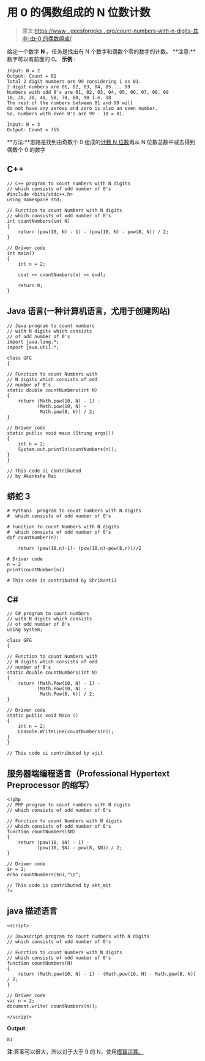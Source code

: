 # 用 0 的偶数组成的 N 位数计数

> 原文:[https://www . geesforgeks . org/count-numbers-with-n-digits-其中-由-0 的偶数组成/](https://www.geeksforgeeks.org/count-numbers-with-n-digits-which-consists-of-even-number-of-0s/)

给定一个数字 **N** 。任务是找出有 N 个数字和偶数个零的数字的计数。
**注意:**数字可以有前面的 0。
**示例** :

```
Input: N = 2
Output: Count = 81 
Total 2 digit numbers are 99 considering 1 as 01.
2 digit numbers are 01, 02, 03, 04, 05.... 99
Numbers with odd 0's are 01, 02, 03, 04, 05, 06, 07, 08, 09
10, 20, 30, 40, 50, 70, 80, 90 i.e. 18
The rest of the numbers between 01 and 99 will 
do not have any zeroes and zero is also an even number.
So, numbers with even 0's are 99 - 18 = 81.

Input: N = 3
Output: Count = 755
```

**方法:**思路是找到由奇数个 0 组成的[计数 N 位数](https://www.geeksforgeeks.org/count-numbers-with-n-digits-which-consists-of-odd-number-of-0s/)再从 N 位数总数中减去得到偶数个 0 的数字

## C++

```
// C++ program to count numbers with N digits
// which consists of odd number of 0's
#include <bits/stdc++.h>
using namespace std;

// Function to count Numbers with N digits
// which consists of odd number of 0's
int countNumbers(int N)
{
    return (pow(10, N) - 1) - (pow(10, N) - pow(8, N)) / 2;
}

// Driver code
int main()
{
    int n = 2;

    cout << countNumbers(n) << endl;

    return 0;
}
```

## Java 语言(一种计算机语言，尤用于创建网站)

```
// Java program to count numbers
// with N digits which consists
// of odd number of 0's
import java.lang.*;
import java.util.*;

class GFG
{

// Function to count Numbers with
// N digits which consists of odd
// number of 0's
static double countNumbers(int N)
{
    return (Math.pow(10, N) - 1) -
           (Math.pow(10, N) -
            Math.pow(8, N)) / 2;
}

// Driver code
static public void main (String args[])
{
    int n = 2;
    System.out.println(countNumbers(n));
}
}

// This code si contributed
// by Akanksha Rai
```

## 蟒蛇 3

```
# Python3  program to count numbers with N digits
#  which consists of odd number of 0's

# Function to count Numbers with N digits
#  which consists of odd number of 0's
def countNumber(n):

    return (pow(10,n)-1)- (pow(10,n)-pow(8,n))//2

# Driver code
n = 2
print(countNumber(n))

# This code is contributed by Shrikant13
```

## C#

```
// C# program to count numbers
// with N digits which consists
// of odd number of 0's
using System;

class GFG
{

// Function to count Numbers with
// N digits which consists of odd
// number of 0's
static double countNumbers(int N)
{
    return (Math.Pow(10, N) - 1) -
           (Math.Pow(10, N) -
            Math.Pow(8, N)) / 2;
}

// Driver code
static public void Main ()
{
    int n = 2;
    Console.WriteLine(countNumbers(n));
}
}

// This code si contributed by ajit
```

## 服务器端编程语言（Professional Hypertext Preprocessor 的缩写）

```
<?php
// PHP program to count numbers with N digits
// which consists of odd number of 0's

// Function to count Numbers with N digits
// which consists of odd number of 0's
function countNumbers($N)
{
    return (pow(10, $N) - 1) -
           (pow(10, $N) - pow(8, $N)) / 2;
}

// Driver code
$n = 2;
echo countNumbers($n),"\n";

// This code is contributed by akt_mit
?>
```

## java 描述语言

```
<script>

// Javascript program to count numbers with N digits
// which consists of odd number of 0's

// Function to count Numbers with N digits
// which consists of odd number of 0's
function countNumbers(N)
{
    return (Math.pow(10, N) - 1) - (Math.pow(10, N) - Math.pow(8, N)) / 2;
}

// Driver code
var n = 2;
document.write( countNumbers(n));

</script>
```

**Output:** 

```
81
```

**注**:答案可以很大，所以对于大于 9 的 N，使用[模幂运算。](https://www.geeksforgeeks.org/modular-exponentiation-power-in-modular-arithmetic/)